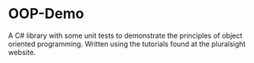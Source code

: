 # OOP-Demo
A C# library with some unit tests to demonstrate the principles of object oriented programming. Written using the tutorials found at the pluralsight website.
